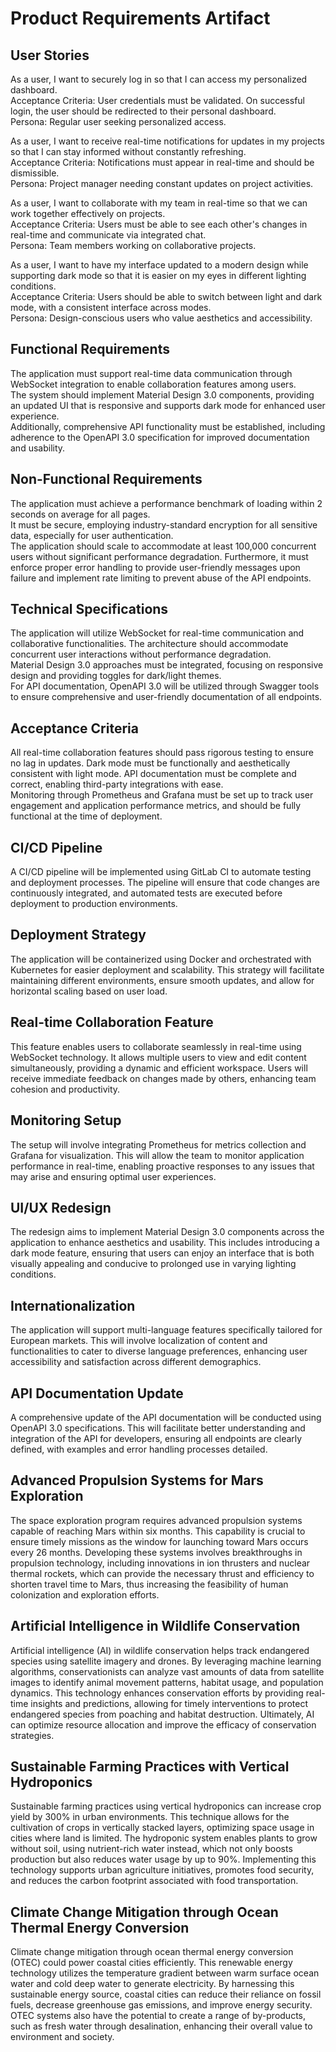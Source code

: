 # Product Requirements Artifact

<!-- Section 1: User Stories -->
<section class="prd-section product-requirement-agent" data-keywords="web-development,react,nodejs,frontend,backend" id="sec_1">
<h2>User Stories</h2>
<p>As a user, I want to securely log in so that I can access my personalized dashboard. <br/>
Acceptance Criteria: User credentials must be validated. On successful login, the user should be redirected to their personal dashboard.<br/>
Persona: Regular user seeking personalized access.<br/>

As a user, I want to receive real-time notifications for updates in my projects so that I can stay informed without constantly refreshing.<br/>
Acceptance Criteria: Notifications must appear in real-time and should be dismissible.<br/>
Persona: Project manager needing constant updates on project activities.<br/>

As a user, I want to collaborate with my team in real-time so that we can work together effectively on projects.<br/>
Acceptance Criteria: Users must be able to see each other's changes in real-time and communicate via integrated chat.<br/>
Persona: Team members working on collaborative projects.<br/>

As a user, I want to have my interface updated to a modern design while supporting dark mode so that it is easier on my eyes in different lighting conditions.<br/>
Acceptance Criteria: Users should be able to switch between light and dark mode, with a consistent interface across modes.<br/>
Persona: Design-conscious users who value aesthetics and accessibility.</p>
</section>
<!-- Section 2: Functional Requirements -->
<section class="prd-section product-requirement-agent" data-keywords="features,websockets,real-time,api" id="sec_2">
<h2>Functional Requirements</h2>
<p>The application must support real-time data communication through WebSocket integration to enable collaboration features among users.<br/>
The system should implement Material Design 3.0 components, providing an updated UI that is responsive and supports dark mode for enhanced user experience.<br/>
Additionally, comprehensive API functionality must be established, including adherence to the OpenAPI 3.0 specification for improved documentation and usability.</p>
</section>
<!-- Section 3: Non-Functional Requirements -->
<section class="prd-section product-requirement-agent" data-keywords="" id="sec_3">
<h2>Non-Functional Requirements</h2>
<p>The application must achieve a performance benchmark of loading within 2 seconds on average for all pages.<br/>
It must be secure, employing industry-standard encryption for all sensitive data, especially for user authentication.<br/>
The application should scale to accommodate at least 100,000 concurrent users without significant performance degradation. Furthermore, it must enforce proper error handling to provide user-friendly messages upon failure and implement rate limiting to prevent abuse of the API endpoints.</p>
</section>
<!-- Section 4: Technical Specifications -->
<section class="prd-section product-requirement-agent" data-keywords="documentation,api,openapi,swagger,technical-writing" id="sec_4">
<h2>Technical Specifications</h2>
<p>The application will utilize WebSocket for real-time communication and collaborative functionalities. The architecture should accommodate concurrent user interactions without performance degradation.<br/>
Material Design 3.0 approaches must be integrated, focusing on responsive design and providing toggles for dark/light themes.<br/>
For API documentation, OpenAPI 3.0 will be utilized through Swagger tools to ensure comprehensive and user-friendly documentation of all endpoints.</p>
</section>
<!-- Section 5: Acceptance Criteria -->
<section class="prd-section product-requirement-agent" data-keywords="monitoring,prometheus,grafana,metrics,observability" id="sec_5">
<h2>Acceptance Criteria</h2>
<p>All real-time collaboration features should pass rigorous testing to ensure no lag in updates. Dark mode must be functionally and aesthetically consistent with light mode. API documentation must be complete and correct, enabling third-party integrations with ease.<br/>
Monitoring through Prometheus and Grafana must be set up to track user engagement and application performance metrics, and should be fully functional at the time of deployment.</p>
</section><section class="prd-section product-requirement-agent" data-keywords="cicd,gitlab,automation,pipeline,devops" id="sec_7">
<h2>CI/CD Pipeline</h2>
<p>A CI/CD pipeline will be implemented using GitLab CI to automate testing and deployment processes. The pipeline will ensure that code changes are continuously integrated, and automated tests are executed before deployment to production environments.</p>
</section><section class="prd-section product-requirement-agent" data-keywords="deployment,docker,kubernetes,containerization" id="sec_6">
<h2>Deployment Strategy</h2>
<p>The application will be containerized using Docker and orchestrated with Kubernetes for easier deployment and scalability. This strategy will facilitate maintaining different environments, ensure smooth updates, and allow for horizontal scaling based on user load.</p>
</section><section data-keywords="collaboration,websockets,real-time,features" id="section-real-time-collaboration">
<h2>Real-time Collaboration Feature</h2>
<p>This feature enables users to collaborate seamlessly in real-time using WebSocket technology. It allows multiple users to view and edit content simultaneously, providing a dynamic and efficient workspace. Users will receive immediate feedback on changes made by others, enhancing team cohesion and productivity.</p>
</section><section data-keywords="monitoring,prometheus,grafana,metrics,observability" id="section-monitoring-setup">
<h2>Monitoring Setup</h2>
<p>The setup will involve integrating Prometheus for metrics collection and Grafana for visualization. This will allow the team to monitor application performance in real-time, enabling proactive responses to any issues that may arise and ensuring optimal user experiences.</p>
</section><section data-keywords="ui,ux,material-design,dark-mode,redesign" id="section-ui-ux-redesign">
<h2>UI/UX Redesign</h2>
<p>The redesign aims to implement Material Design 3.0 components across the application to enhance aesthetics and usability. This includes introducing a dark mode feature, ensuring that users can enjoy an interface that is both visually appealing and conducive to prolonged use in varying lighting conditions.</p>
</section><section data-keywords="i18n,localization,multi-language,globalization,europe" id="section-internationalization">
<h2>Internationalization</h2>
<p>The application will support multi-language features specifically tailored for European markets. This will involve localization of content and functionalities to cater to diverse language preferences, enhancing user accessibility and satisfaction across different demographics.</p>
</section><section data-keywords="documentation,api,openapi,swagger,technical-writing" id="section-api-documentation-update">
<h2>API Documentation Update</h2>
<p>A comprehensive update of the API documentation will be conducted using OpenAPI 3.0 specifications. This will facilitate better understanding and integration of the API for developers, ensuring all endpoints are clearly defined, with examples and error handling processes detailed.</p>
</section><section data-keywords="space,mars,propulsion,exploration,aerospace,travel" id="section-space-exploration">
<h2>Advanced Propulsion Systems for Mars Exploration</h2>
<p>The space exploration program requires advanced propulsion systems capable of reaching Mars within six months. This capability is crucial to ensure timely missions as the window for launching toward Mars occurs every 26 months. Developing these systems involves breakthroughs in propulsion technology, including innovations in ion thrusters and nuclear thermal rockets, which can provide the necessary thrust and efficiency to shorten travel time to Mars, thus increasing the feasibility of human colonization and exploration efforts.</p>
</section><section data-keywords="wildlife,conservation,ai,endangered-species,satellite,drones" id="section-ai-wildlife-conservation">
<h2>Artificial Intelligence in Wildlife Conservation</h2>
<p>Artificial intelligence (AI) in wildlife conservation helps track endangered species using satellite imagery and drones. By leveraging machine learning algorithms, conservationists can analyze vast amounts of data from satellite images to identify animal movement patterns, habitat usage, and population dynamics. This technology enhances conservation efforts by providing real-time insights and predictions, allowing for timely interventions to protect endangered species from poaching and habitat destruction. Ultimately, AI can optimize resource allocation and improve the efficacy of conservation strategies.</p>
</section><section data-keywords="agriculture,hydroponics,farming,sustainability,urban,crops" id="section-sustainable-farming">
<h2>Sustainable Farming Practices with Vertical Hydroponics</h2>
<p>Sustainable farming practices using vertical hydroponics can increase crop yield by 300% in urban environments. This technique allows for the cultivation of crops in vertically stacked layers, optimizing space usage in cities where land is limited. The hydroponic system enables plants to grow without soil, using nutrient-rich water instead, which not only boosts production but also reduces water usage by up to 90%. Implementing this technology supports urban agriculture initiatives, promotes food security, and reduces the carbon footprint associated with food transportation.</p>
</section><section data-keywords="climate,ocean,thermal-energy,renewable,coastal,power-generation" id="section-climate-mitigation">
<h2>Climate Change Mitigation through Ocean Thermal Energy Conversion</h2>
<p>Climate change mitigation through ocean thermal energy conversion (OTEC) could power coastal cities efficiently. This renewable energy technology utilizes the temperature gradient between warm surface ocean water and cold deep water to generate electricity. By harnessing this sustainable energy source, coastal cities can reduce their reliance on fossil fuels, decrease greenhouse gas emissions, and improve energy security. OTEC systems also have the potential to create a range of by-products, such as fresh water through desalination, enhancing their overall value to environment and society.</p>
</section>








